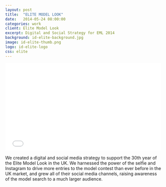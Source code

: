 ```yaml
---
layout: post
title:  "ELITE MODEL LOOK"
date:   2014-05-24 08:00:00
categories: work
client: Elite Model Look
excerpt: Digital and Social Strategy for EML 2014
background: id-elite-background.jpg
image: id-elite-thumb.png
logo: id-elite-logo
css: elite
---
```


<iframe src="//player.vimeo.com/video/97216609?title=0&amp;byline=0&amp;portrait=0&amp;color=ed3f4c&amp;autoplay=1" width="500" height="281" frameborder="0" webkitallowfullscreen mozallowfullscreen allowfullscreen></iframe>


We created a digital and social media strategy to support the 30th year of the Elite Model Look in the UK. We harnessed the power of the selfie and Instagram to drive more entries to the model contest than ever before in the UK market, and grew all of their social media channels, raising awareness of the model search to a much larger audience.
